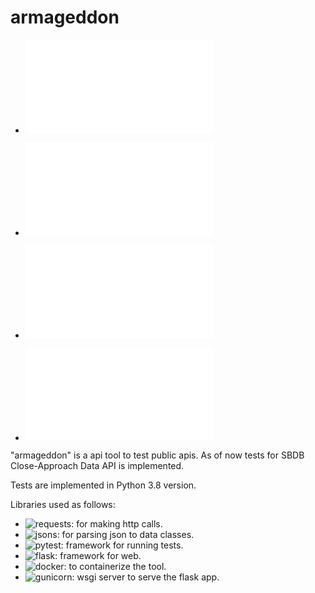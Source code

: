 # armageddon

- ![Setup](/docs/setup.md)

- ![Docker](/docs/docker.md)

- ![How to write tests](/docs/tests.md)

- ![Screenshots](/docs/screenshot.md)

"armageddon" is a api tool to test public apis.
As of now tests for SBDB Close-Approach Data API is implemented.

Tests are implemented in Python 3.8 version.

Libraries used as follows:
- ![requests](https://requests.readthedocs.io/en/master/): for making http calls.
- ![jsons](https://pypi.org/project/jsons/): for parsing json to data classes.
- ![pytest](https://docs.pytest.org/en/stable/): framework for running tests.
- ![flask](https://flask.palletsprojects.com/en/1.1.x/): framework for web.
- ![docker](https://www.docker.com/): to containerize the tool.
- ![gunicorn](https://gunicorn.org/): wsgi server to serve the flask app.
